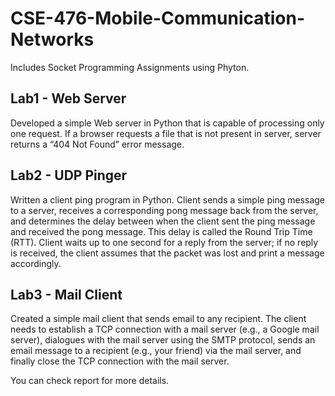 # CSE-476-Mobile-Communication-Networks

Includes Socket Programming Assignments using Phyton.  

## Lab1 - Web Server

Developed a simple Web server in Python that is capable of processing only one request. 
If a browser requests a file that is not present in server, server returns a “404 Not Found” error message.

## Lab2 - UDP Pinger

Written a client ping program in Python. 
Client sends a simple ping message to a server, receives a corresponding pong message back from the server, 
and determines the delay between when the client sent the ping message and received the pong message.
This delay is called the Round Trip Time (RTT). Client waits up to one second for a reply from the server; 
if no reply is received, the client assumes that the packet was lost and print a message accordingly.

## Lab3 - Mail Client

Created a simple mail client that sends email to any recipient. 
The client needs to establish a TCP connection with a mail server (e.g., a Google mail server), 
dialogues with the mail server using the SMTP protocol, sends an email message to a recipient (e.g., your friend) 
via the mail server, and finally close the TCP connection with the mail server.

You can check report for more details.
